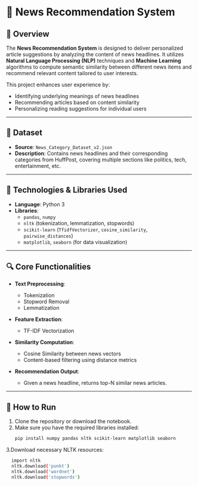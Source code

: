 # 📰 News Recommendation System

## 📌 Overview

The **News Recommendation System** is designed to deliver personalized article suggestions by analyzing the content of news headlines. It utilizes **Natural Language Processing (NLP)** techniques and **Machine Learning** algorithms to compute semantic similarity between different news items and recommend relevant content tailored to user interests.

This project enhances user experience by:
- Identifying underlying meanings of news headlines
- Recommending articles based on content similarity
- Personalizing reading suggestions for individual users

---

## 📁 Dataset

- **Source**: `News_Category_Dataset_v2.json`
- **Description**: Contains news headlines and their corresponding categories from HuffPost, covering multiple sections like politics, tech, entertainment, etc.

---

## 🧰 Technologies & Libraries Used

- **Language**: Python 3
- **Libraries**:
  - `pandas`, `numpy`
  - `nltk` (tokenization, lemmatization, stopwords)
  - `scikit-learn` (`TfidfVectorizer`, `cosine_similarity`, `pairwise_distances`)
  - `matplotlib`, `seaborn` (for data visualization)

---

## 🔍 Core Functionalities

- **Text Preprocessing**:
  - Tokenization
  - Stopword Removal
  - Lemmatization

- **Feature Extraction**:
  - TF-IDF Vectorization

- **Similarity Computation**:
  - Cosine Similarity between news vectors
  - Content-based filtering using distance metrics

- **Recommendation Output**:
  - Given a news headline, returns top-N similar news articles.

---

## 🚀 How to Run

1. Clone the repository or download the notebook.
2. Make sure you have the required libraries installed:
   ```bash
   pip install numpy pandas nltk scikit-learn matplotlib seaborn
3.Download necessary NLTK resources:
   ```bash
     import nltk
     nltk.download('punkt')
     nltk.download('wordnet')
     nltk.download('stopwords')
